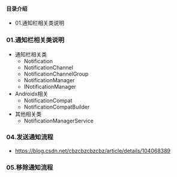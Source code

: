 #### 目录介绍
- 01.通知栏相关类说明



### 01.通知栏相关类说明
- 通知栏相关类
    - Notification
    - NotificationChannel
    - NotificationChannelGroup
    - NotificationManager
    - INotificationManager
- Androidx相关
    - NotificationCompat
    - NotificationCompatBuilder
- 其他相关类
    - NotificationManagerService


### 04.发送通知流程
- https://blog.csdn.net/cbzcbzcbzcbz/article/details/104068389


### 05.移除通知流程
















